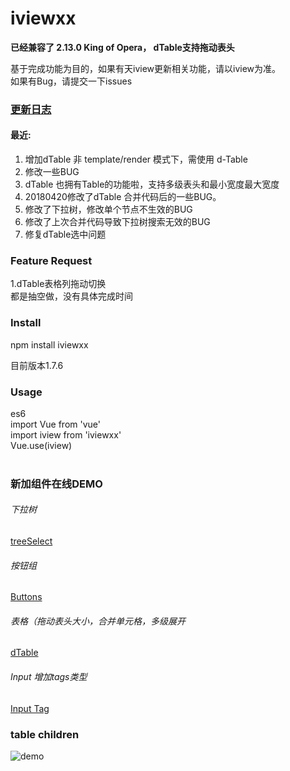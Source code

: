 # iviewxx
**已经兼容了 2.13.0 King of Opera， dTable支持拖动表头**   <br />


基于完成功能为目的，如果有天iview更新相关功能，请以iview为准。 <br />
如果有Bug，请提交一下issues <br />

### [更新日志](https://blog.deancheng.com/2018/04/11/iviewxx20180411/)
#### 最近:
1. 增加dTable 非 template/render 模式下，需使用 d-Table
2. 修改一些BUG
3. dTable 也拥有Table的功能啦，支持多级表头和最小宽度最大宽度
4. 20180420修改了dTable 合并代码后的一些BUG。
5. 修改了下拉树，修改单个节点不生效的BUG
6. 修改了上次合并代码导致下拉树搜索无效的BUG
7. 修复dTable选中问题


###  Feature Request
1.dTable表格列拖动切换 <br />
都是抽空做，没有具体完成时间

### Install
npm install iviewxx<br />

目前版本1.7.6

### Usage
es6<br />
import Vue from 'vue'<br />
import iview from 'iviewxx'<br />
Vue.use(iview)<br /><br />


### 新加组件在线DEMO

###### 下拉树
[treeSelect](http://iviewxx.deancheng.com/#/treeSelect)

###### 按钮组
[Buttons](http://iviewxx.deancheng.com/#/buttons)

###### 表格（拖动表头大小，合并单元格，多级展开
[dTable](http://iviewxx.deancheng.com/#/dTable)

###### Input 增加tags类型
[Input Tag](http://iviewxx.deancheng.com/#/input)



### table children
![demo](http://7xjfvt.com1.z0.glb.clouddn.com/123.png?123)
<br /><br />














